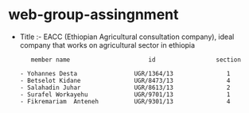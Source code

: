 # web-group-assingnment

- Title :-  EACC (Ethiopian Agricultural consultation company), ideal company that works on agricultural sector in ethiopia

         member name                      id                 section

      - Yohannes Desta                UGR/1364/13               1
      - Betselot Kidane               UGR/8473/13               4
      - Salahadin Juhar               UGR/8613/13               2
      - Surafel Workayehu             UGR/9701/13               1
      - Fikremariam  Anteneh          UGR/9301/13               4
